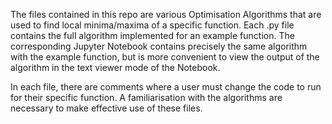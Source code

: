 The files contained in this repo are various Optimisation Algorithms that are used to find local minima/maxima of a specific function.
Each .py file contains the full algorithm implemented for an example function. The corresponding Jupyter Notebook contains precisely the
same algorithm with the example function, but is more convenient to view the output of the algorithm in the text viewer mode of the Notebook.

In each file, there are comments where a user must change the code to run for their specific function. A familiarisation with the 
algorithms are necessary to make effective use of these files.
